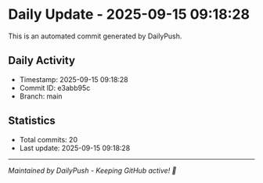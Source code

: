 # Daily Update - 2025-09-15 09:18:28

This is an automated commit generated by DailyPush.

## Daily Activity
- Timestamp: 2025-09-15 09:18:28
- Commit ID: e3abb95c
- Branch: main

## Statistics
- Total commits: 20
- Last update: 2025-09-15 09:18:28

---
*Maintained by DailyPush - Keeping GitHub active! 🚀*
